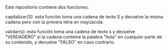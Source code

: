 Este repositorio contiene dos funciones:

capitalizar(S): esta función toma una cadena de texto S y devuelve la misma cadena pero con la primera letra en mayúscula.

validar(s): esta función toma una cadena de texto s y devuelve "VERDADERO" si la cadena contiene la palabra "hola" en cualquier parte de su contenido, y devuelve "FALSO" en caso contrario.
